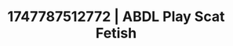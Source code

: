 ---
categories:
- Lustful narration
- Erotic photography
- Erotic friction
- Erotic escapism
- Shadow kink
image: /assets/images/1747787512772.jpg
layout: post
seo:
  description: Featured content with high-quality ABDL Play, Scat Fetish. HD images
    available.
  keywords: ABDL Play, Scat Fetish
  og_image: /assets/images/1747787512772.jpg
  schema_type: VisualArtwork
tags:
- ABDL Play
- Scat Fetish
- '#1747787512772'
title: 1747787512772 | ABDL Play Scat Fetish
---